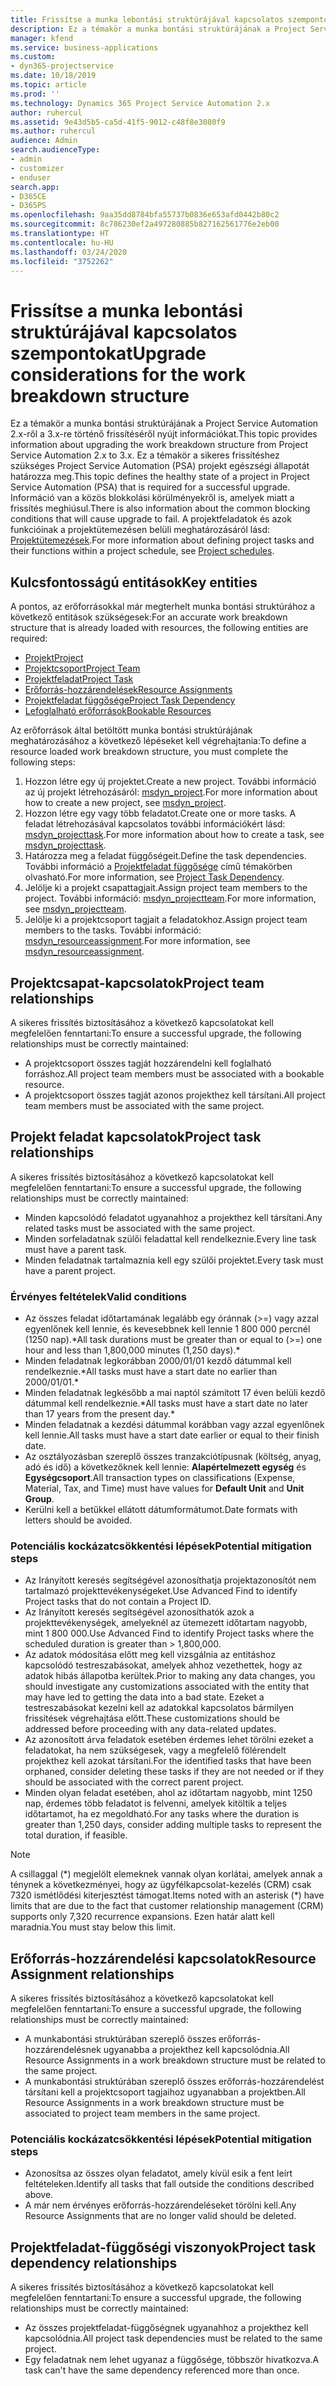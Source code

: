 ```yaml
---
title: Frissítse a munka lebontási struktúrájával kapcsolatos szempontokat
description: Ez a témakör a munka bontási struktúrájának a Project Service Automation 2.x-ről a 3.x-re történő frissítéséről nyújt információkat.
manager: kfend
ms.service: business-applications
ms.custom:
- dyn365-projectservice
ms.date: 10/18/2019
ms.topic: article
ms.prod: ''
ms.technology: Dynamics 365 Project Service Automation 2.x
author: ruhercul
ms.assetid: 9e43d5b5-ca5d-41f5-9012-c48f8e3080f9
ms.author: ruhercul
audience: Admin
search.audienceType:
- admin
- customizer
- enduser
search.app:
- D365CE
- D365PS
ms.openlocfilehash: 9aa35dd8784bfa55737b0836e653afd0442b80c2
ms.sourcegitcommit: 8c786230ef2a497280885b827162561776e2eb00
ms.translationtype: HT
ms.contentlocale: hu-HU
ms.lasthandoff: 03/24/2020
ms.locfileid: "3752262"
---
```

# <a name="upgrade-considerations-for-the-work-breakdown-structure"></a><span data-ttu-id="87959-103">Frissítse a munka lebontási struktúrájával kapcsolatos szempontokat</span><span class="sxs-lookup"><span data-stu-id="87959-103">Upgrade considerations for the work breakdown structure</span></span>
<span data-ttu-id="87959-104">Ez a témakör a munka bontási struktúrájának a Project Service Automation 2.x-ről a 3.x-re történő frissítéséről nyújt információkat.</span><span class="sxs-lookup"><span data-stu-id="87959-104">This topic provides information about upgrading the work breakdown structure from Project Service Automation 2.x to 3.x.</span></span> <span data-ttu-id="87959-105">Ez a témakör a sikeres frissítéshez szükséges Project Service Automation (PSA) projekt egészségi állapotát határozza meg.</span><span class="sxs-lookup"><span data-stu-id="87959-105">This topic defines the healthy state of a project in Project Service Automation (PSA) that is required for a successful upgrade.</span></span> <span data-ttu-id="87959-106">Információ van a közös blokkolási körülményekről is, amelyek miatt a frissítés meghiúsul.</span><span class="sxs-lookup"><span data-stu-id="87959-106">There is also information about the common blocking conditions that will cause upgrade to fail.</span></span> <span data-ttu-id="87959-107">A projektfeladatok és azok funkcióinak a projektütemezésen belüli meghatározásáról lásd: [Projektütemezések](project-creating.md).</span><span class="sxs-lookup"><span data-stu-id="87959-107">For more information about defining project tasks and their functions within a project schedule, see [Project schedules](project-creating.md).</span></span>

## <a name="key-entities"></a><span data-ttu-id="87959-108">Kulcsfontosságú entitások</span><span class="sxs-lookup"><span data-stu-id="87959-108">Key entities</span></span>
<span data-ttu-id="87959-109">A pontos, az erőforrásokkal már megterhelt munka bontási struktúrához a következő entitások szükségesek:</span><span class="sxs-lookup"><span data-stu-id="87959-109">For an accurate work breakdown structure that is already loaded with resources, the following entities are required:</span></span>

- [<span data-ttu-id="87959-110">Projekt</span><span class="sxs-lookup"><span data-stu-id="87959-110">Project</span></span>](../developer/entities/msdyn_project.md)
- [<span data-ttu-id="87959-111">Projektcsoport</span><span class="sxs-lookup"><span data-stu-id="87959-111">Project Team</span></span>](../developer/entities/msdyn_projectteam.md)
- [<span data-ttu-id="87959-112">Projektfeladat</span><span class="sxs-lookup"><span data-stu-id="87959-112">Project Task</span></span>](../developer/entities/msdyn_projecttask.md)
- [<span data-ttu-id="87959-113">Erőforrás-hozzárendelések</span><span class="sxs-lookup"><span data-stu-id="87959-113">Resource Assignments</span></span>](../developer/entities/msdyn_resourceassignment.md)
- [<span data-ttu-id="87959-114">Projektfeladat függősége</span><span class="sxs-lookup"><span data-stu-id="87959-114">Project Task Dependency</span></span>](../developer/entities/msdyn_projecttaskdependency.md)
- [<span data-ttu-id="87959-115">Lefoglalható erőforrások</span><span class="sxs-lookup"><span data-stu-id="87959-115">Bookable Resources</span></span>](../developer/entities/bookableresource.md)

<span data-ttu-id="87959-116">Az erőforrások által betöltött munka bontási struktúrájának meghatározásához a következő lépéseket kell végrehajtania:</span><span class="sxs-lookup"><span data-stu-id="87959-116">To define a resource loaded work breakdown structure, you must complete the following steps:</span></span>

1. <span data-ttu-id="87959-117">Hozzon létre egy új projektet.</span><span class="sxs-lookup"><span data-stu-id="87959-117">Create a new project.</span></span> <span data-ttu-id="87959-118">További információ az új projekt létrehozásáról: [msdyn_project](../developer/entities/msdyn_project.md).</span><span class="sxs-lookup"><span data-stu-id="87959-118">For more information about how to create a new project, see [msdyn_project](../developer/entities/msdyn_project.md).</span></span>
2. <span data-ttu-id="87959-119">Hozzon létre egy vagy több feladatot.</span><span class="sxs-lookup"><span data-stu-id="87959-119">Create one or more tasks.</span></span> <span data-ttu-id="87959-120">A feladat létrehozásával kapcsolatos további információkért lásd: [msdyn_projecttask](../developer/entities/msdyn_projecttask.md).</span><span class="sxs-lookup"><span data-stu-id="87959-120">For more information about how to create a task, see [msdyn_projecttask](../developer/entities/msdyn_projecttask.md).</span></span>
3. <span data-ttu-id="87959-121">Határozza meg a feladat függőségeit.</span><span class="sxs-lookup"><span data-stu-id="87959-121">Define the task dependencies.</span></span> <span data-ttu-id="87959-122">További információ a [Projektfeladat függősége](../developer/entities/msdyn_projecttaskdependency.md) című témakörben olvasható.</span><span class="sxs-lookup"><span data-stu-id="87959-122">For more information, see [Project Task Dependency](../developer/entities/msdyn_projecttaskdependency.md).</span></span>
4. <span data-ttu-id="87959-123">Jelölje ki a projekt csapattagjait.</span><span class="sxs-lookup"><span data-stu-id="87959-123">Assign project team members to the project.</span></span> <span data-ttu-id="87959-124">További információ: [msdyn_projectteam](../developer/entities/msdyn_projectteam.md).</span><span class="sxs-lookup"><span data-stu-id="87959-124">For more information, see [msdyn_projectteam](../developer/entities/msdyn_projectteam.md).</span></span>
5. <span data-ttu-id="87959-125">Jelölje ki a projektcsoport tagjait a feladatokhoz.</span><span class="sxs-lookup"><span data-stu-id="87959-125">Assign project team members to the tasks.</span></span> <span data-ttu-id="87959-126">További információ: [msdyn_resourceassignment](../developer/entities/msdyn_resourceassignment.md).</span><span class="sxs-lookup"><span data-stu-id="87959-126">For more information, see [msdyn_resourceassignment](../developer/entities/msdyn_resourceassignment.md).</span></span>

## <a name="project-team-relationships"></a><span data-ttu-id="87959-127">Projektcsapat-kapcsolatok</span><span class="sxs-lookup"><span data-stu-id="87959-127">Project team relationships</span></span>

<span data-ttu-id="87959-128">A sikeres frissítés biztosításához a következő kapcsolatokat kell megfelelően fenntartani:</span><span class="sxs-lookup"><span data-stu-id="87959-128">To ensure a successful upgrade, the following relationships must be correctly maintained:</span></span>
- <span data-ttu-id="87959-129">A projektcsoport összes tagját hozzárendelni kell foglalható forráshoz.</span><span class="sxs-lookup"><span data-stu-id="87959-129">All project team members must be associated with a bookable resource.</span></span>
- <span data-ttu-id="87959-130">A projektcsoport összes tagját azonos projekthez kell társítani.</span><span class="sxs-lookup"><span data-stu-id="87959-130">All project team members must be associated with the same project.</span></span> 

## <a name="project-task-relationships"></a><span data-ttu-id="87959-131">Projekt feladat kapcsolatok</span><span class="sxs-lookup"><span data-stu-id="87959-131">Project task relationships</span></span>
<span data-ttu-id="87959-132">A sikeres frissítés biztosításához a következő kapcsolatokat kell megfelelően fenntartani:</span><span class="sxs-lookup"><span data-stu-id="87959-132">To ensure a successful upgrade, the following relationships must be correctly maintained:</span></span>

- <span data-ttu-id="87959-133">Minden kapcsolódó feladatot ugyanahhoz a projekthez kell társítani.</span><span class="sxs-lookup"><span data-stu-id="87959-133">Any related tasks must be associated with the same project.</span></span>
- <span data-ttu-id="87959-134">Minden sorfeladatnak szülői feladattal kell rendelkeznie.</span><span class="sxs-lookup"><span data-stu-id="87959-134">Every line task must have a parent task.</span></span>
- <span data-ttu-id="87959-135">Minden feladatnak tartalmaznia kell egy szülői projektet.</span><span class="sxs-lookup"><span data-stu-id="87959-135">Every task must have a parent project.</span></span>

### <a name="valid-conditions"></a><span data-ttu-id="87959-136">Érvényes feltételek</span><span class="sxs-lookup"><span data-stu-id="87959-136">Valid conditions</span></span>

- <span data-ttu-id="87959-137">Az összes feladat időtartamának legalább egy óránnak (>=) vagy azzal egyenlőnek kell lennie, és kevesebbnek kell lennie 1 800 000 percnél (1250 nap).\*</span><span class="sxs-lookup"><span data-stu-id="87959-137">All task durations must be greater than or equal to (>=) one hour and less than 1,800,000 minutes (1,250 days).\*</span></span>
- <span data-ttu-id="87959-138">Minden feladatnak legkorábban 2000/01/01 kezdő dátummal kell rendelkeznie.\*</span><span class="sxs-lookup"><span data-stu-id="87959-138">All tasks must have a start date no earlier than 2000/01/01.\*</span></span>
- <span data-ttu-id="87959-139">Minden feladatnak legkésőbb a mai naptól számított 17 éven belüli kezdő dátummal kell rendelkeznie.\*</span><span class="sxs-lookup"><span data-stu-id="87959-139">All tasks must have a start date no later than 17 years from the present day.\*</span></span>
- <span data-ttu-id="87959-140">Minden feladatnak a kezdési dátummal korábban vagy azzal egyenlőnek kell lennie.</span><span class="sxs-lookup"><span data-stu-id="87959-140">All tasks must have a start date earlier or equal to their finish date.</span></span>
- <span data-ttu-id="87959-141">Az osztályozásban szereplő összes tranzakciótípusnak (költség, anyag, adó és idő) a következőknek kell lennie: **Alapértelmezett egység** és **Egységcsoport**.</span><span class="sxs-lookup"><span data-stu-id="87959-141">All transaction types on classifications (Expense, Material, Tax, and Time) must have values for **Default Unit** and **Unit Group**.</span></span>
- <span data-ttu-id="87959-142">Kerülni kell a betűkkel ellátott dátumformátumot.</span><span class="sxs-lookup"><span data-stu-id="87959-142">Date formats with letters should be avoided.</span></span>

### <a name="potential-mitigation-steps"></a><span data-ttu-id="87959-143">Potenciális kockázatcsökkentési lépések</span><span class="sxs-lookup"><span data-stu-id="87959-143">Potential mitigation steps</span></span>
- <span data-ttu-id="87959-144">Az Irányított keresés segítségével azonosíthatja projektazonosítót nem tartalmazó projekttevékenységeket.</span><span class="sxs-lookup"><span data-stu-id="87959-144">Use Advanced Find to identify Project tasks that do not contain a Project ID.</span></span>
- <span data-ttu-id="87959-145">Az Irányított keresés segítségével azonosíthatók azok a projekttevékenységek, amelyeknél az ütemezett időtartam nagyobb, mint 1 800 000.</span><span class="sxs-lookup"><span data-stu-id="87959-145">Use Advanced Find to identify Project tasks where the scheduled duration is greater than > 1,800,000.</span></span>
- <span data-ttu-id="87959-146">Az adatok módosítása előtt meg kell vizsgálnia az entitáshoz kapcsolódó testreszabásokat, amelyek ahhoz vezethettek, hogy az adatok hibás állapotba kerültek.</span><span class="sxs-lookup"><span data-stu-id="87959-146">Prior to making any data changes, you should investigate any customizations associated with the entity that may have led to getting the data into a bad state.</span></span> <span data-ttu-id="87959-147">Ezeket a testreszabásokat kezelni kell az adatokkal kapcsolatos bármilyen frissítések végrehajtása előtt.</span><span class="sxs-lookup"><span data-stu-id="87959-147">These customizations should be addressed before proceeding with any data-related updates.</span></span>
- <span data-ttu-id="87959-148">Az azonosított árva feladatok esetében érdemes lehet törölni ezeket a feladatokat, ha nem szükségesek, vagy a megfelelő fölérendelt projekthez kell azokat társítani.</span><span class="sxs-lookup"><span data-stu-id="87959-148">For the identified tasks that have been orphaned, consider deleting these tasks if they are not needed or if they should be associated with the correct parent project.</span></span>
- <span data-ttu-id="87959-149">Minden olyan feladat esetében, ahol az időtartam nagyobb, mint 1250 nap, érdemes több feladatot is felvenni, amelyek kitöltik a teljes időtartamot, ha ez megoldható.</span><span class="sxs-lookup"><span data-stu-id="87959-149">For any tasks where the duration is greater than 1,250 days, consider adding multiple tasks to represent the total duration, if feasible.</span></span>

> [!NOTE]
> <span data-ttu-id="87959-150">A csillaggal (\*) megjelölt elemeknek vannak olyan korlátai, amelyek annak a ténynek a következményei, hogy az ügyfélkapcsolat-kezelés (CRM) csak 7320 ismétlődési kiterjesztést támogat.</span><span class="sxs-lookup"><span data-stu-id="87959-150">Items noted with an asterisk (\*) have limits that are due to the fact that customer relationship management (CRM) supports only 7,320 recurrence expansions.</span></span> <span data-ttu-id="87959-151">Ezen határ alatt kell maradnia.</span><span class="sxs-lookup"><span data-stu-id="87959-151">You must stay below this limit.</span></span>

## <a name="resource-assignment-relationships"></a><span data-ttu-id="87959-152">Erőforrás-hozzárendelési kapcsolatok</span><span class="sxs-lookup"><span data-stu-id="87959-152">Resource Assignment relationships</span></span>
<span data-ttu-id="87959-153">A sikeres frissítés biztosításához a következő kapcsolatokat kell megfelelően fenntartani:</span><span class="sxs-lookup"><span data-stu-id="87959-153">To ensure a successful upgrade, the following relationships must be correctly maintained:</span></span>

- <span data-ttu-id="87959-154">A munkabontási struktúrában szereplő összes erőforrás-hozzárendelésnek ugyanabba a projekthez kell kapcsolódnia.</span><span class="sxs-lookup"><span data-stu-id="87959-154">All Resource Assignments in a work breakdown structure must be related to the same project.</span></span>
- <span data-ttu-id="87959-155">A munkabontási struktúrában szereplő összes erőforrás-hozzárendelést társítani kell a projektcsoport tagjaihoz ugyanabban a projektben.</span><span class="sxs-lookup"><span data-stu-id="87959-155">All Resource Assignments in a work breakdown structure must be associated to project team members in the same project.</span></span>

### <a name="potential-mitigation-steps"></a><span data-ttu-id="87959-156">Potenciális kockázatcsökkentési lépések</span><span class="sxs-lookup"><span data-stu-id="87959-156">Potential mitigation steps</span></span>
- <span data-ttu-id="87959-157">Azonosítsa az összes olyan feladatot, amely kívül esik a fent leírt feltételeken.</span><span class="sxs-lookup"><span data-stu-id="87959-157">Identify all tasks that fall outside the conditions described above.</span></span>  
- <span data-ttu-id="87959-158">A már nem érvényes erőforrás-hozzárendeléseket törölni kell.</span><span class="sxs-lookup"><span data-stu-id="87959-158">Any Resource Assignments that are no longer valid should be deleted.</span></span>

## <a name="project-task-dependency-relationships"></a><span data-ttu-id="87959-159">Projektfeladat-függőségi viszonyok</span><span class="sxs-lookup"><span data-stu-id="87959-159">Project task dependency relationships</span></span>
<span data-ttu-id="87959-160">A sikeres frissítés biztosításához a következő kapcsolatokat kell megfelelően fenntartani:</span><span class="sxs-lookup"><span data-stu-id="87959-160">To ensure a successful upgrade, the following relationships must be correctly maintained:</span></span>

- <span data-ttu-id="87959-161">Az összes projektfeladat-függőségnek ugyanahhoz a projekthez kell kapcsolódnia.</span><span class="sxs-lookup"><span data-stu-id="87959-161">All project task dependencies must be related to the same project.</span></span>
- <span data-ttu-id="87959-162">Egy feladatnak nem lehet ugyanaz a függősége, többször hivatkozva.</span><span class="sxs-lookup"><span data-stu-id="87959-162">A task can't have the same dependency referenced more than once.</span></span>
